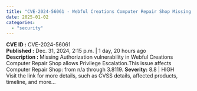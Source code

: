 ```yaml
---
title: "CVE-2024-56061 - Webful Creations Computer Repair Shop Missing Authorization Privilege Escalation"
date: 2025-01-02
categories: 
  - "security"
---
```


**CVE ID :** CVE-2024-56061  
**Published :** Dec. 31, 2024, 2:15 p.m. | 1 day, 20 hours ago  
**Description :** Missing Authorization vulnerability in Webful Creations Computer Repair Shop allows Privilege Escalation.This issue affects Computer Repair Shop: from n/a through 3.8119. 
**Severity:** 8.8 | HIGH  
Visit the link for more details, such as CVSS details, affected products, timeline, and more...
